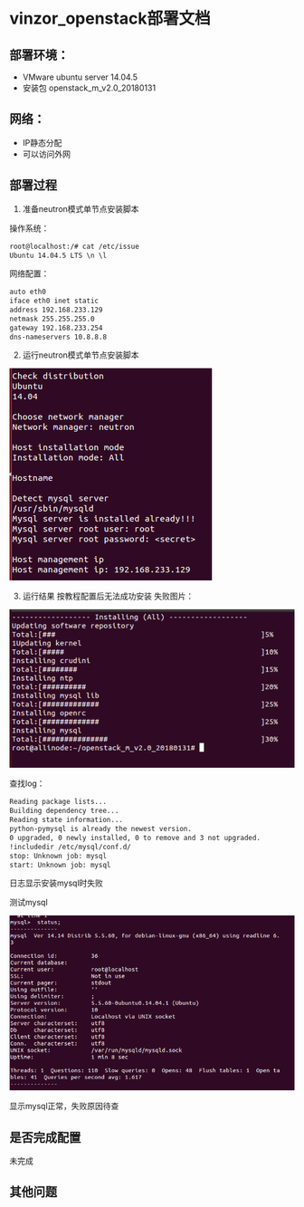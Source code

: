 # vinzor_openstack部署文档

## **部署环境：**
- VMware ubuntu server 14.04.5
- 安装包 openstack_m_v2.0_20180131

## **网络：**
- IP静态分配
- 可以访问外网

## 部署过程

1. 准备neutron模式单节点安装脚本

操作系统：
```
root@localhost:/# cat /etc/issue
Ubuntu 14.04.5 LTS \n \l
```

网络配置：
```
auto eth0
iface eth0 inet static
address 192.168.233.129
netmask 255.255.255.0
gateway 192.168.233.254
dns-nameservers 10.8.8.8
```

2. 运行neutron模式单节点安装脚本

![配置](../assets/sst_pic/2-3.png)

3. 运行结果
按教程配置后无法成功安装
失败图片：

![安装失败](../assets/sst_pic/2-2.png)

查找log：
```
Reading package lists...
Building dependency tree...
Reading state information...
python-pymysql is already the newest version.
0 upgraded, 0 newly installed, 0 to remove and 3 not upgraded.
!includedir /etc/mysql/conf.d/
stop: Unknown job: mysql
start: Unknown job: mysql
```
日志显示安装mysql时失败

测试mysql

![mysql](../assets/sst_pic/2-1.png)

显示mysql正常，失败原因待查

## 是否完成配置
未完成

## 其他问题
